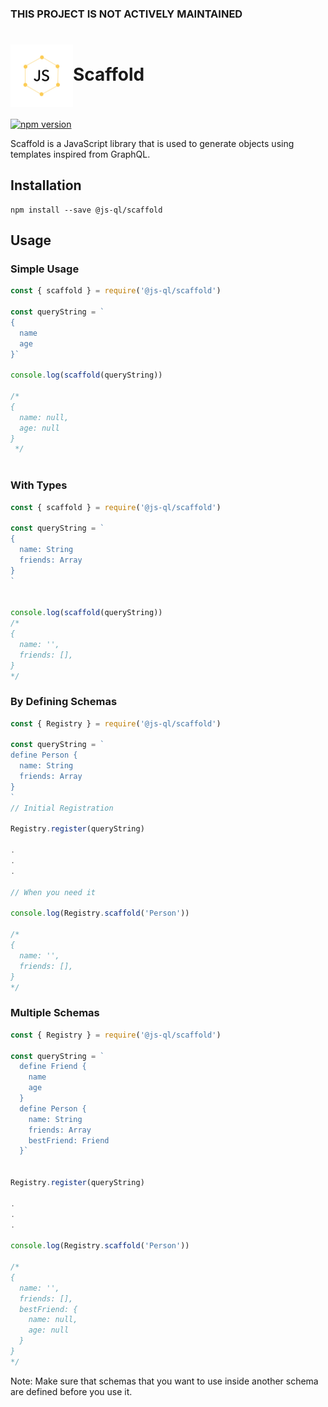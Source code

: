 ### THIS PROJECT IS NOT ACTIVELY MAINTAINED

# <img src="assets/jsql.svg" alt="JSQL Logo" width="100" height="100" align="center">Scaffold

[![npm version](https://badge.fury.io/js/%40js-ql%2Fscaffold.svg)](https://badge.fury.io/js/%40js-ql%2Fscaffold)

Scaffold is a JavaScript library that is used to generate objects using templates inspired from GraphQL.

## Installation

```console
npm install --save @js-ql/scaffold
```

## Usage

### Simple Usage

```javascript
const { scaffold } = require('@js-ql/scaffold')

const queryString = `
{
  name
  age
}`

console.log(scaffold(queryString))

/*
{
  name: null,
  age: null
}
 */



```

### With Types

```javascript
const { scaffold } = require('@js-ql/scaffold')

const queryString = `
{
  name: String
  friends: Array
}
`


console.log(scaffold(queryString))
/*
{
  name: '',
  friends: [],
}
*/

```

### By Defining Schemas

```javascript
const { Registry } = require('@js-ql/scaffold')

const queryString = `
define Person {
  name: String
  friends: Array
}
`
// Initial Registration

Registry.register(queryString)

.
.
.

// When you need it

console.log(Registry.scaffold('Person'))

/*
{
  name: '',
  friends: [],
}
*/

```

### Multiple Schemas

```javascript
const { Registry } = require('@js-ql/scaffold')

const queryString = `
  define Friend {
    name
    age
  }
  define Person {
    name: String
    friends: Array
    bestFriend: Friend
  }`


Registry.register(queryString)

.
.
.

console.log(Registry.scaffold('Person'))

/*
{
  name: '',
  friends: [],
  bestFriend: {
    name: null,
    age: null
  }
}
*/

```

Note: Make sure that schemas that you want to use inside another schema are defined before you use it.
